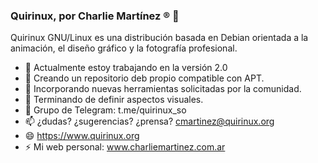 ### Quirinux, por Charlie Martínez ® 👋

Quirinux GNU/Linux es una distribución basada en Debian orientada a la animación, el diseño gráfico y la fotografía profesional.

- 🔭 Actualmente estoy trabajando en la versión 2.0
- 🌱 Creando un repositorio deb propio compatible con APT.
- 👯 Incorporando nuevas herramientas solicitadas por la comunidad.
- 🤔 Terminando de definir aspectos visuales.
- 💬 Grupo de Telegram: t.me/quirinux_so
- 📫 ¿dudas? ¿sugerencias? ¿prensa? cmartinez@quirinux.org
- 😄 https://www.quirinux.org
- ⚡ Mi web personal: www.charliemartinez.com.ar

